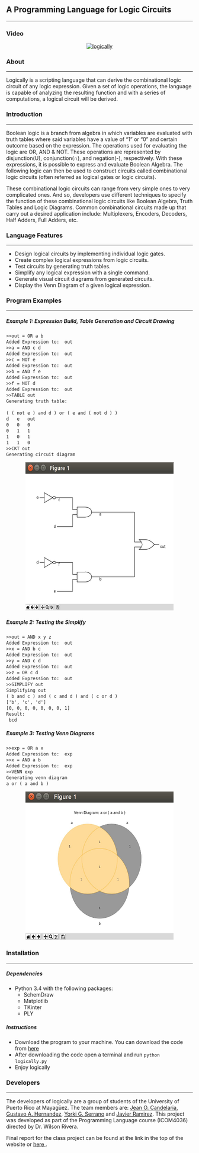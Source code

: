 ## A Programming Language for Logic Circuits

---
### **Video**
<div align="center">
  <a href="https://www.youtube.com/watch?v=V1A-Ig0A0zM&feature=youtu.be"><img src="http://i3.ytimg.com/vi/V1A-Ig0A0zM/maxresdefault.jpg" alt="logically" height="400" width="600"></a>
</div>


### **About**
---
Logically is a scripting language that can derive the combinational logic circuit of any logic expression. Given a set of logic operations, the language is capable of analyzing the resulting function and with a series of computations, a logical circuit will be derived.

### **Introduction**
---
Boolean logic is a branch from algebra in which variables are evaluated with truth tables where said variables have a value of “1” or “0” and certain outcome based on the expression. The operations used for evaluating the logic are OR, AND & NOT. These operations are represented by disjunction(U), conjunction(∩), and negation(-), respectively. With these expressions, it is possible to express and evaluate Boolean Algebra. The following logic can then be used to construct circuits called combinational logic circuits (often referred as logical gates or logic circuits). 

These combinational logic circuits can range from very simple ones to very complicated ones. And so, developers use different techniques to specify the function of these combinational logic circuits like Boolean Algebra, Truth Tables and Logic Diagrams. Common combinational circuits made up that carry out a desired application include: Multiplexers, Encoders, Decoders, Half Adders, Full Adders, etc.


### **Language Features**
---
* Design logical circuits by implementing individual logic gates.
* Create complex logical expressions from logic circuits.
* Test circuits by generating truth tables.
* Simplify any logical expression with a single command.
* Generate visual circuit diagrams from generated circuits.
* Display the Venn Diagram of a given logical expression.


### **Program Examples**
---
##### Example 1: Expression Build, Table Generation and Circuit Drawing
```
>>out = OR a b
Added Expression to:  out
>>a = AND c d 
Added Expression to:  out
>>c = NOT e
Added Expression to:  out
>>b = AND f e
Added Expression to:  out
>>f = NOT d
Added Expression to:  out
>>TABLE out
Generating truth table:

( ( not e ) and d ) or ( e and ( not d ) )
d	e	out
0	0	0
0	1	1
1	0	1
1	1	0
>>CKT out
Generating circuit diagram
```

<p align="center">
  <img src="https://raw.githubusercontent.com/javierramirezzayas/Logically/master/image_examples/logicallyCKT.png" alt="logicallyCKT" height="400" width="400"/></p>

##### **Example 2: Testing the Simplify**
```
>>out = AND x y z
Added Expression to:  out
>>x = AND b c
Added Expression to:  out
>>y = AND c d
Added Expression to:  out
>>z = OR c d
Added Expression to:  out
>>SIMPLIFY out
Simplifying out
( b and c ) and ( c and d ) and ( c or d )
['b', 'c', 'd']
[0, 0, 0, 0, 0, 0, 0, 1]
Result: 
 bcd
```

##### **Example 3: Testing Venn Diagrams**
```
>>exp = OR a x
Added Expression to:  exp
>>x = AND a b
Added Expression to:  exp
>>VENN exp
Generating venn diagram
a or ( a and b )
```

<p align="center">
  <img src="https://raw.githubusercontent.com/javierramirezzayas/Logically/master/image_examples/logicallyVENN.png" alt="logicallyCKT" height="400" width="400"/></p>


### **Installation**
---
##### Dependencies
* Python 3.4 with the following packages:
  * SchemDraw
  * Matplotlib
  * TKinter
  * PLY 
  
##### Instructions
* Download the program to your machine. You can download the code from <a href="https://github.com/javierramirezzayas/Logically/zipball/master"> here </a>
* After downloading the code open a terminal and run ```python logically.py```
* Enjoy logically
 
 
### **Developers**
---
The developers of logically are a group of students of the University of Puerto Rico at Mayagüez. The team members are: <a href="https://github.com/JeanOC19"> Jean O. Candelaria</a>, <a href="https://github.com/Gustavohernandez1"> Gustavo A. Hernandez</a>, <a href="https://github.com/YorkiSerrano"> Yorki G. Serrano</a> and <a href="https://github.com/javierramirezzayas"> Javier Ramirez</a>. This project was developed as part of the Programming Language course (ICOM4036) directed by Dr. Wilson Rivera.

Final report for the class project can be found at the link in the top of the website or <a href="https://raw.githubusercontent.com/javierramirezzayas/Logically/master/Documents/Final%20Report%20-%20Logically.pdf"> here </a>.
  
